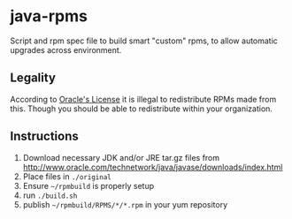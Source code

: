 java-rpms
===========

Script and rpm spec file to build smart "custom" rpms, to allow automatic upgrades across environment.

Legality
-------------
According to [Oracle's License](http://www.oracle.com/technetwork/java/javase/terms/license/index.html) it is illegal to redistribute RPMs made from this.  Though you should be able to redistribute within your organization.

Instructions
-------------
1. Download necessary JDK and/or JRE tar.gz files from http://www.oracle.com/technetwork/java/javase/downloads/index.html
2. Place files in `./original`
3. Ensure `~/rpmbuild` is properly setup
4. run `./build.sh`
5. publish `~/rpmbuild/RPMS/*/*.rpm` in your yum repository
